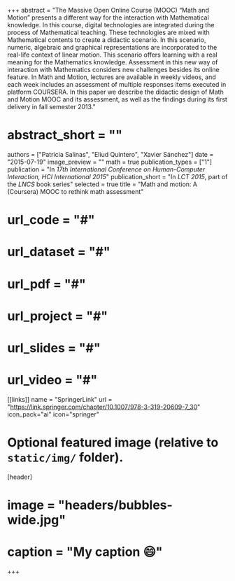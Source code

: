 +++
abstract = "The Massive Open Online Course (MOOC) “Math and Motion” presents a different way for the interaction with Mathematical knowledge. In this course, digital technologies are integrated during the process of Mathematical teaching. These technologies are mixed with Mathematical contents to create a didactic scenario. In this scenario, numeric, algebraic and graphical representations are incorporated to the real-life context of linear motion. This scenario offers learning with a real meaning for the Mathematics knowledge. Assessment in this new way of interaction with Mathematics considers new challenges besides its online feature. In Math and Motion, lectures are available in weekly videos, and each week includes an assessment of multiple responses items executed in platform COURSERA. In this paper we describe the didactic design of Math and Motion MOOC and its assessment, as well as the findings during its first delivery in fall semester 2013."
# abstract_short = ""
authors = ["Patricia Salinas", "Eliud Quintero", "Xavier Sánchez"]
date = "2015-07-19"
image_preview = ""
math = true
publication_types = ["1"]
publication = "In *17th International Conference on Human-Computer Interaction, HCI International 2015*"
publication_short = "In *LCT 2015*, part of the *LNCS* book series"
selected = true
title = "Math and motion: A (Coursera) MOOC to rethink math assessment"
# url_code = "#"
# url_dataset = "#"
# url_pdf = "#"
# url_project = "#"
# url_slides = "#"
# url_video = "#"

[[links]]
name = "SpringerLink"
url = "https://link.springer.com/chapter/10.1007/978-3-319-20609-7_30"
icon_pack="ai"
icon="springer"

# Optional featured image (relative to `static/img/` folder).
[header]
# image = "headers/bubbles-wide.jpg"
# caption = "My caption :smile:"

+++

<!-- More details can easily be written here using *Markdown* and $\rm \LaTeX$ math code. -->